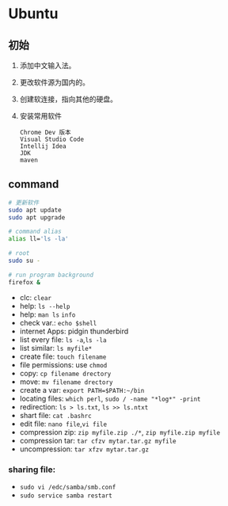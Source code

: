 # Ubuntu

## 初始

1. 添加中文输入法。
2. 更改软件源为国内的。
3. 创建软连接，指向其他的硬盘。
4. 安装常用软件

    ```text
    Chrome Dev 版本
    Visual Studio Code
    Intellij Idea
    JDK
    maven
    ```

## command

```bash
# 更新软件
sudo apt update
sudo apt upgrade

# command alias
alias ll='ls -la'

# root
sudo su -

# run program background
firefox &
```

- clc: `clear`
- help: `ls --help`
- help: `man ls` `info`
- check var.: `echo $shell`
- internet Apps: pidgin thunderbird
- list every file: `ls -a`,`ls -la`
- list similar: `ls myfile*`
- create file: `touch filename`
- file permissions: use `chmod`
- copy: `cp filename drectory`
- move: `mv filename drectory`
- create a var: `export PATH=$PATH:~/bin`
- locating files: `which perl`, `sudo / -name "*log*" -print`
- redirection: `ls > ls.txt`, `ls >> ls.ntxt`
- shart file: `cat .bashrc`
- edit file: `nano file`,`vi file`
- compression zip: `zip myfile.zip ./*`, `zip myfile.zip myfile`
- compression tar: `tar cfzv mytar.tar.gz myfile`
- uncompression: `tar xfzv mytar.tar.gz`

### sharing file:
- `sudo vi /edc/samba/smb.conf`
- `sudo service samba restart`

